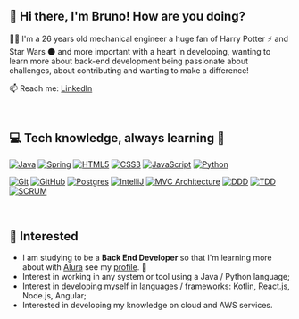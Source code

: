 ## 👾 Hi there, I'm Bruno! How are you doing?


🧑‍💻 I'm a 26 years old mechanical engineer a huge fan of Harry Potter ⚡️ and Star Wars 🌑 and more important with a heart in developing, wanting to learn more about back-end development being passionate about challenges, about contributing and wanting to make a difference!

📫 Reach me: [LinkedIn](https://www.linkedin.com/in/brunoliveiradev/)

<br>




## **💻 Tech knowledge, always learning** 🧠


[![Java](https://camo.githubusercontent.com/7ae41bb28ad0e117cf83df0b755cffc69120c60ba69eab3833324db72adf612c/68747470733a2f2f696d672e736869656c64732e696f2f62616467652f4a4156412d3030373339362e7376673f267374796c653d666c6174266c6f676f3d6a617661266c6f676f436f6c6f723d7768697465)](https://camo.githubusercontent.com/7ae41bb28ad0e117cf83df0b755cffc69120c60ba69eab3833324db72adf612c/68747470733a2f2f696d672e736869656c64732e696f2f62616467652f4a4156412d3030373339362e7376673f267374796c653d666c6174266c6f676f3d6a617661266c6f676f436f6c6f723d7768697465) [![Spring](https://camo.githubusercontent.com/1b7ac2c3d32ed231b6a154edaef58c92848d0e8f341e6f1dddb3c175800c52c8/68747470733a2f2f696d672e736869656c64732e696f2f62616467652f535052494e472d3644423333462e7376673f267374796c653d666c6174266c6f676f3d737072696e67266c6f676f436f6c6f723d7768697465)](https://camo.githubusercontent.com/1b7ac2c3d32ed231b6a154edaef58c92848d0e8f341e6f1dddb3c175800c52c8/68747470733a2f2f696d672e736869656c64732e696f2f62616467652f535052494e472d3644423333462e7376673f267374796c653d666c6174266c6f676f3d737072696e67266c6f676f436f6c6f723d7768697465) [![HTML5](https://camo.githubusercontent.com/5aaa493e3cfe33a44e2474afb656210e55ce612012367546cbb454a1ef73d9f2/68747470733a2f2f696d672e736869656c64732e696f2f62616467652f48544d4c352d4533344632362e7376673f267374796c653d666c6174266c6f676f3d68746d6c35266c6f676f436f6c6f723d7768697465)](https://camo.githubusercontent.com/5aaa493e3cfe33a44e2474afb656210e55ce612012367546cbb454a1ef73d9f2/68747470733a2f2f696d672e736869656c64732e696f2f62616467652f48544d4c352d4533344632362e7376673f267374796c653d666c6174266c6f676f3d68746d6c35266c6f676f436f6c6f723d7768697465) [![CSS3](https://camo.githubusercontent.com/b3f1eddf3c48cfa61466c88f3dcf3f1b51616e2c8ff3447ac90c84f802545082/68747470733a2f2f696d672e736869656c64732e696f2f62616467652f435353332d2532333135373242362e7376673f267374796c653d666c6174266c6f676f3d63737333266c6f676f436f6c6f723d7768697465)](https://camo.githubusercontent.com/b3f1eddf3c48cfa61466c88f3dcf3f1b51616e2c8ff3447ac90c84f802545082/68747470733a2f2f696d672e736869656c64732e696f2f62616467652f435353332d2532333135373242362e7376673f267374796c653d666c6174266c6f676f3d63737333266c6f676f436f6c6f723d7768697465) [![JavaScript](https://camo.githubusercontent.com/f2ffb4b78b9aa9e39e511280def47fce6d9eae8daa2f60af369da49aa3baab33/68747470733a2f2f696d672e736869656c64732e696f2f62616467652f4a4156415343524950542d3332333333302e7376673f267374796c653d666c6174266c6f676f3d6a617661736372697074266c6f676f436f6c6f723d253233463744463145)](https://camo.githubusercontent.com/f2ffb4b78b9aa9e39e511280def47fce6d9eae8daa2f60af369da49aa3baab33/68747470733a2f2f696d672e736869656c64732e696f2f62616467652f4a4156415343524950542d3332333333302e7376673f267374796c653d666c6174266c6f676f3d6a617661736372697074266c6f676f436f6c6f723d253233463744463145) [![Python](https://camo.githubusercontent.com/5f98fc2a479da557fcdfec2705c2848886001ee7ac622f779ae6972edaf5aa22/68747470733a2f2f696d672e736869656c64732e696f2f62616467652f505954484f4e2d3337373641422e7376673f267374796c653d666c6174266c6f676f3d707974686f6e266c6f676f436f6c6f723d7768697465)](https://camo.githubusercontent.com/5f98fc2a479da557fcdfec2705c2848886001ee7ac622f779ae6972edaf5aa22/68747470733a2f2f696d672e736869656c64732e696f2f62616467652f505954484f4e2d3337373641422e7376673f267374796c653d666c6174266c6f676f3d707974686f6e266c6f676f436f6c6f723d7768697465) 

[![Git](https://camo.githubusercontent.com/a604b4938da68b9051bab5a12cdf4f4d71f85433ce5d25ef6e020e02b9c625b4/68747470733a2f2f696d672e736869656c64732e696f2f62616467652f4749542d2532334630353033332e7376673f267374796c653d666c6174266c6f676f3d676974266c6f676f436f6c6f723d7768697465)](https://camo.githubusercontent.com/a604b4938da68b9051bab5a12cdf4f4d71f85433ce5d25ef6e020e02b9c625b4/68747470733a2f2f696d672e736869656c64732e696f2f62616467652f4749542d2532334630353033332e7376673f267374796c653d666c6174266c6f676f3d676974266c6f676f436f6c6f723d7768697465) [![GitHub](https://camo.githubusercontent.com/b6ab2e2eb78c84ec7ed8f775d9ed0349575ad5336c54d777bd06e361c0296698/68747470733a2f2f696d672e736869656c64732e696f2f62616467652f4749544855422d2532333132313031312e7376673f267374796c653d666c6174266c6f676f3d676974687562266c6f676f436f6c6f723d7768697465)](https://camo.githubusercontent.com/b6ab2e2eb78c84ec7ed8f775d9ed0349575ad5336c54d777bd06e361c0296698/68747470733a2f2f696d672e736869656c64732e696f2f62616467652f4749544855422d2532333132313031312e7376673f267374796c653d666c6174266c6f676f3d676974687562266c6f676f436f6c6f723d7768697465)  [![Postgres](https://camo.githubusercontent.com/9fb9c9d874eabe958c4007707a243717dfc7abf7979f3ebcfc567852bae9f133/68747470733a2f2f696d672e736869656c64732e696f2f62616467652f504f5354475245532d2532333331363139322e7376673f267374796c653d666c6174266c6f676f3d706f737467726573716c266c6f676f436f6c6f723d7768697465)](https://camo.githubusercontent.com/9fb9c9d874eabe958c4007707a243717dfc7abf7979f3ebcfc567852bae9f133/68747470733a2f2f696d672e736869656c64732e696f2f62616467652f504f5354475245532d2532333331363139322e7376673f267374796c653d666c6174266c6f676f3d706f737467726573716c266c6f676f436f6c6f723d7768697465) [![IntelliJ](https://camo.githubusercontent.com/de7f635a30a22fdd35113e19d8a25a41607653440abc6996b19c587df2dbaf81/68747470733a2f2f696d672e736869656c64732e696f2f62616467652f494e54454c4c494a2d3030303030302e7376673f267374796c653d666c6174266c6f676f3d696e74656c6c696a2d69646561)](https://camo.githubusercontent.com/de7f635a30a22fdd35113e19d8a25a41607653440abc6996b19c587df2dbaf81/68747470733a2f2f696d672e736869656c64732e696f2f62616467652f494e54454c4c494a2d3030303030302e7376673f267374796c653d666c6174266c6f676f3d696e74656c6c696a2d69646561) 
 [![MVC Architecture](https://camo.githubusercontent.com/7f4cb63024571c29855606aa391e2e3eb7dedb467e65f5dd18e8d29e7c62411d/68747470733a2f2f696d672e736869656c64732e696f2f62616467652f4d56432d3838383838382e7376673f267374796c653d666c6174266c6f676f436f6c6f723d7768697465)](https://camo.githubusercontent.com/7f4cb63024571c29855606aa391e2e3eb7dedb467e65f5dd18e8d29e7c62411d/68747470733a2f2f696d672e736869656c64732e696f2f62616467652f4d56432d3838383838382e7376673f267374796c653d666c6174266c6f676f436f6c6f723d7768697465) [![DDD](https://camo.githubusercontent.com/9cd633b307b9ccd33740bf62ec83485433e01035f3f020147c370e93bd7b606a/68747470733a2f2f696d672e736869656c64732e696f2f62616467652f444f4d41494e25323044442d3032353639422e7376673f267374796c653d666c6174266c6f676f3d646464266c6f676f436f6c6f723d7768697465)](https://camo.githubusercontent.com/9cd633b307b9ccd33740bf62ec83485433e01035f3f020147c370e93bd7b606a/68747470733a2f2f696d672e736869656c64732e696f2f62616467652f444f4d41494e25323044442d3032353639422e7376673f267374796c653d666c6174266c6f676f3d646464266c6f676f436f6c6f723d7768697465) [![TDD](https://camo.githubusercontent.com/944374ac2a0aeb4b2815ec5c1dffcbb3c138a4a44a8b559f3d9bd8b17e00dea2/68747470733a2f2f696d672e736869656c64732e696f2f62616467652f5445535425323044442d4533344632362e7376673f267374796c653d666c6174266c6f676f3d746464266c6f676f436f6c6f723d7768697465)](https://camo.githubusercontent.com/944374ac2a0aeb4b2815ec5c1dffcbb3c138a4a44a8b559f3d9bd8b17e00dea2/68747470733a2f2f696d672e736869656c64732e696f2f62616467652f5445535425323044442d4533344632362e7376673f267374796c653d666c6174266c6f676f3d746464266c6f676f436f6c6f723d7768697465)  [![SCRUM](https://camo.githubusercontent.com/481f0a771a879111d1045582d090077e07981425c109aaed5fdd8a049078695a/68747470733a2f2f696d672e736869656c64732e696f2f62616467652f534352554d2d3644423333462e7376673f267374796c653d666c6174266c6f676f3d646464266c6f676f436f6c6f723d7768697465)](https://camo.githubusercontent.com/481f0a771a879111d1045582d090077e07981425c109aaed5fdd8a049078695a/68747470733a2f2f696d672e736869656c64732e696f2f62616467652f534352554d2d3644423333462e7376673f267374796c653d666c6174266c6f676f3d646464266c6f676f436f6c6f723d7768697465)  

<br>

## 🚀 Interested

* I am studying to be a **Back End Developer** so that I'm learning more about with [Alura](https://www.alura.com.br) see my [profile](https://cursos.alura.com.br/user/brunoliveiradev). :blue_heart:
* Interest in working in any system or tool using a Java / Python language;
* Interest in developing myself in languages / frameworks: Kotlin, React.js, Node.js, Angular;
* Interested in developing my knowledge on cloud and AWS services.



<!---
brunoliveiradev/brunoliveiradev is a ✨ special ✨ repository because its `README.md` (this file) appears on your GitHub profile.
You can click the Preview link to take a look at your changes.
--->
